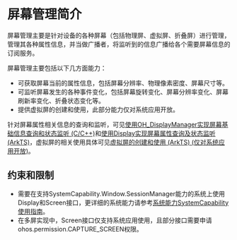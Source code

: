 # 屏幕管理简介
<!--Kit: ArkUI-->
<!--Subsystem: Window-->
<!--Owner: @oh_wangxk; @logn-->
<!--Designer: @hejunfei1991-->
<!--Tester: @qinliwen0417-->
<!--Adviser: @ge-yafang-->

屏幕管理主要是针对设备的各种屏幕（包括物理屏、虚拟屏、折叠屏）进行管理，管理其各种属性信息，并当做广播者，将监听到的信息广播给各个需要屏幕信息的订阅服务。

屏幕管理主要包括以下几方面能力：

- 可获取屏幕当前的属性信息，包括屏幕分辨率、物理像素密度、屏幕尺寸等。
- 可监听屏幕发生的各种事件变化，包括屏幕旋转变化、屏幕分辨率变化、屏幕刷新率变化、折叠状态变化等。
- 提供虚拟屏的创建和使用，此部分能力仅对系统应用开放。

针对屏幕属性相关信息的查询和监听，可见[使用OH_DisplayManager实现屏幕基础信息查询和状态监听 (C/C++)](native-display-manager.md)和[使用Display实现屏幕属性查询及状态监听 (ArkTS)](screenProperty-guideline.md)<!--Del-->，虚拟屏的相关使用具体可见[虚拟屏的创建和使用 (ArkTS) (仅对系统应用开放)](virtualScreen-guideline.md)<!--DelEnd-->。

## 约束和限制

- 需要在支持SystemCapability.Window.SessionManager能力的系统上使用Display和Screen接口，更详细的系统能力请参考<!--RP1-->[系统能力SystemCapability使用指南](../reference/syscap.md)。<!--RP1End-->
- 在多屏实现中，Screen接口仅支持系统应用使用，且部分接口需要申请ohos.permission.CAPTURE_SCREEN权限。